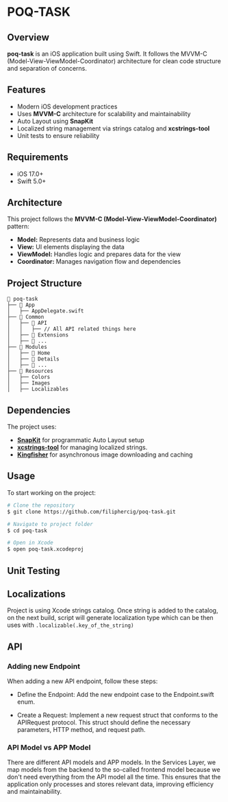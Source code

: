 # POQ-TASK

## Overview

**poq-task** is an iOS application built using Swift. It follows the MVVM-C (Model-View-ViewModel-Coordinator) architecture for clean code structure and separation of concerns.

## Features

- Modern iOS development practices
- Uses **MVVM-C** architecture for scalability and maintainability
- Auto Layout using **SnapKit**
- Localized string management via strings catalog and **xcstrings-tool**
- Unit tests to ensure reliability

## Requirements

- iOS 17.0+
- Swift 5.0+

## Architecture

This project follows the **MVVM-C (Model-View-ViewModel-Coordinator)** pattern:

- **Model:** Represents data and business logic
- **View:** UI elements displaying the data
- **ViewModel:** Handles logic and prepares data for the view
- **Coordinator:** Manages navigation flow and dependencies

## Project Structure
```
📂 poq-task
├── 📂 App
│   ├── AppDelegate.swift
├── 📂 Common
│   ├── 📂 API
│   │   ├── // All API related things here
│   ├── 📂 Extensions
│   ├── 📂 ...
├── 📂 Modules
│   ├── 📂 Home
│   ├── 📂 Details
│   ├── 📂 ...
├── 📂 Resources
│   ├── Colors
│   ├── Images
│   ├── Localizables
```

## Dependencies

The project uses:
- [**SnapKit**](https://github.com/SnapKit/SnapKit) for programmatic Auto Layout setup
- [**xcstrings-tool**](https://github.com/liamnichols/xcstrings-tool) for managing localized strings.
- [**Kingfisher**](https://github.com/onevcat/Kingfisher) for asynchronous image downloading and caching

## Usage

To start working on the project:

```sh
# Clone the repository
$ git clone https://github.com/filiphercig/poq-task.git

# Navigate to project folder
$ cd poq-task

# Open in Xcode
$ open poq-task.xcodeproj
```

## Unit Testing


## Localizations

Project is using Xcode strings catalog. Once string is added to the catalog, on the next build, script will generate localization type which can be then uses with `.localizable(.key_of_the_string)`

## API

### Adding new Endpoint

When adding a new API endpoint, follow these steps:

- Define the Endpoint: Add the new endpoint case to the Endpoint.swift enum.

- Create a Request: Implement a new request struct that conforms to the APIRequest protocol. This struct should define the necessary parameters, HTTP method, and request path.

### API Model vs APP Model

There are different API models and APP models. In the Services Layer, we map models from the backend to the so-called frontend model because we don't need everything from the API model all the time. This ensures that the application only processes and stores relevant data, improving efficiency and maintainability.


